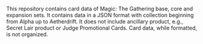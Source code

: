 This repository contains card data of Magic: The Gathering base, core and expansion sets. It contains data in a JSON format with collection beginning from Alpha up to Aetherdrift. It does not include ancillary product, e.g., Secret Lair product or Judge Promotional Cards.
Card data, while formatted, is not organized.
